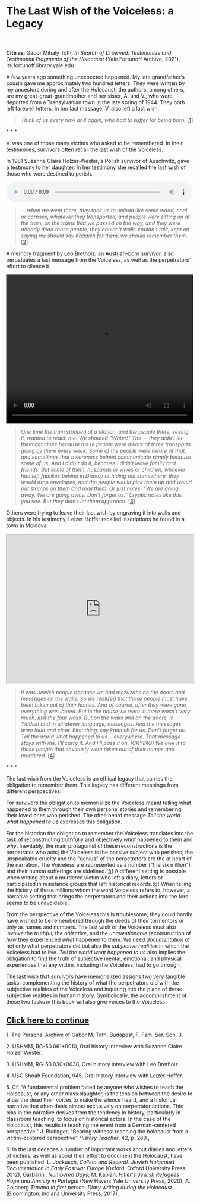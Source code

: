# The Last Wish of the Voiceless: a Legacy

 <br/><br/>
<b>Cite as</b>: Gabor Mihaly Toth, <i>In Search of Drowned: Testimonies and Testimonial Fragments of the Holocaust</i> (Yale Fortunoff Archive, 2021), lts.fortunoff.library.yale.edu

A few years ago something unexpected happened. My late grandfather’s cousin gave me approximately two hundred letters. They were written by my ancestors during and after the Holocaust; the authors, among others, are my great-great-grandmother and her sister, A. and V., who were deported from a Transylvanian town in the late spring of 1944. They both left farewell letters. In her last message, V. also left a last wish.

><i>Think of us every now and again, who had to suffer for being born.</i> [[1](#fn-1)]

<div class="divider">* * *</div>

V. was one of those many victims who asked to be remembered. In their testimonies, survivors often recall the last wish of the Voiceless.

In 1981 Suzanne Claire Holzer-Wester, a Polish survivor of Auschwitz, gave a testimony to her daughter. In her testimony she recalled the last wish of those who were destined to perish.

<audio controls height="400" width="1200" style="width: 100%;">
  <source src="https://oralhistory-assets.ushmm.org/RG-50.061.0010.02.03.mp3#t=538,566">
  Your browser does not support the video tag.
</audio>



><i>... when we went there, they took us to unload like some wood, coal or corpses, whatever they transported, and people were sitting  on at the train, on the trains that we passed on the way, and they were already dead those people, they couldn't walk, couldn't talk, kept on saying we should say Kaddish for them, we should remember them.</i> [[2](#fn-2)]


A memory fragment by Leo Bretholz, an Austrian-born survivor, also perpetuates a last message from the Voiceless, as well as the perpetrators’ effort to silence it.

<video controls height="400" width="1200" style="width: 100%;" allow="fullscreen">
  <source src="https://oralhistory-assets.ushmm.org/RG-50.030.0038.03.05.mp4#t=975,1039">
  Your browser does not support the video tag.
</video>


><i>One time the train stopped at a station, and the people there, seeing it, wanted to reach me. We shouted "Water!" The -- they didn't let them get close because these people were aware of three transports going by there every week. Some of the people were aware of that, and sometimes that awareness helped communicate simply because some of us. And I didn't do it, because I didn't leave family and friends. But some of them, husbands or wives or children, whoever had left families behind in Drancy or hiding out somewhere, they would drop envelopes, and the people would pick them up and would put stamps on them and mail them. Or just notes: "We are going away. We are going away. Don't forget us." Cryptic notes like this, you see. But they didn't let them approach.</i> [[3](#fn-3)]

Others were trying to leave their last wish by engraving it into walls and objects. In his testimony, Leizer Hoffer recalled inscriptions he found in a town in Moldova.



<iframe src="https://www.youtube.com/embed/4VdPn-BRrG8?start=140&end=236" height="400" width="1200" style="width: 100%;" allow="fullscreen"></iframe>



><i>It was Jewish people because we had mezuzahs on the doors and messages on the walls. So we realized that those people must have been taken out of their homes. And of course, after they were gone, everything was looted. But in the house we were in there wasn't very much, just the four walls. But on the walls and on the doors, in Yiddish and in whatever language, messages. And the messages were loud and clear. First thing, say kaddish for us. Don't forget us. Tell the world what happened to us-- everywhere. That message stays with me. I'll carry it. And I'll pass it on. [CRYING] We owe it to those people that obviously were taken out of their homes and murdered.</i> [[4](#fn-4)]

<div class="divider">* * *</div>

The last wish from the Voiceless is an ethical legacy that carries the obligation to remember them. This legacy has different meanings from different perspectives.

For survivors the obligation to memorialize the Voiceless meant telling what happened to them through their own personal stories and remembering their loved ones who perished. The often heard message <i>Tell the world what happened to us</i> expresses this obligation.

For the historian the obligation to remember the Voiceless translates into the task of reconstructing truthfully and objectively <i>what</i> happened to them and <i>why</i>. Inevitably, the main protagonist of these reconstructions is the perpetrator who acts; the Voiceless is the passive subject who perishes; the unspeakable cruelty and the "genius" of the perpetrators are the at heart of the narration. The Voiceless are represented as a number ("the six million") and their human sufferings are sidelined.[[5](#fn-5)] A different setting is possible when writing about a murdered victim who left a diary, letters or participated in resistance groups that left historical records.[[6](#fn-6)] When telling the history of those millions whom the word Voiceless refers to, however, a narrative setting that brings the perpetrators and their actions into the fore seems to be unavoidable.

From the perspective of the Voiceless this is troublesome; they could hardly have wished to be remembered through the deeds of their tormentors or only as names and numbers. The last wish of the Voiceless must also involve the <i>truthful</i>, the <i>objective</i>, and the <i>unquestionable</i> reconstruction of <i>how</i> they experienced <i>what</i> happened to them. We need <i>documentation</i> of not only what perpetrators did but also the <i>subjective realities</i> in which the Voiceless had to live. <i>Tell the world what happened to us</i>  also implies the obligation to find the truth of subjective mental, emotional, and physical experiences that any victim, including the Voiceless, had to go through.

The last wish that survivors have memorialized assigns two very tangible tasks: complementing the history of what the perpetrators did with the subjective realities of the Voiceless and inquiring into the place of these subjective realities in human history. Symbolically, the accomplishment of these two tasks in this book will also give voices to the Voiceless.

## <a href="essay-3">Click here to continue</a>

<p id="fn-1" class="footnote">1. The Personal Archive of Gabor M. Toth, Budapest, F. Fam. Ser. Son. 3.</p>
<p id="fn-2" class="footnote">2. USHMM, RG-50.061*0010, Oral history interview with Suzanne Claire Holzer Wester.</p>
<p id="fn-3" class="footnote">3. USHMM, RG-50.030*0038, Oral history interview with Leo Bretholz.</p>
<p id="fn-4" class="footnote">4. USC Shoah Foundation, 945, Oral history interview with Leizer Hoffer.</p>
<p id="fn-5" class="footnote">5. Cf. "A fundamental problem faced by anyone who wishes to teach the Holocaust, or any other mass slaughter, is the tension between the desire to allow the dead their voices to make the silence heard, and a historical narrative that often deals almost exclusively on perpetrator actions. This bias in the narrative derives from the tendency in history, particularly in classroom teaching, to focus on historical actors. In the case of the Holocaust, this results in teaching the event from a German-centered perspective." J. Blutinger, "Bearing witness: teaching the holocaust from a victim-centered perspective" <i>History Teacher</i>, 42, p. 269.,</p>
<p id="fn-6" class="footnote">6. In the last decades a number of important works about diaries and letters of victims, as well as about their effort to document the Holocaust, have been published. L. Jockusch, <i>Collect and Record!: Jewish Holocaust Documentation in Early Postwar Europe</i> (Oxford: Oxford University Press, 2012); Garbarini, <i>Numbered Days</i>; M. Kaplan, <i>Hitler's Jewish Refugees Hope and Anxiety in Portugal</i> (New Haven: Yale University Press, 2020); A. Goldberg <i>Trauma in first person. Diary writing during the Holocaust</i> (Bloomington: Indiana University Press, 2017).</p>








